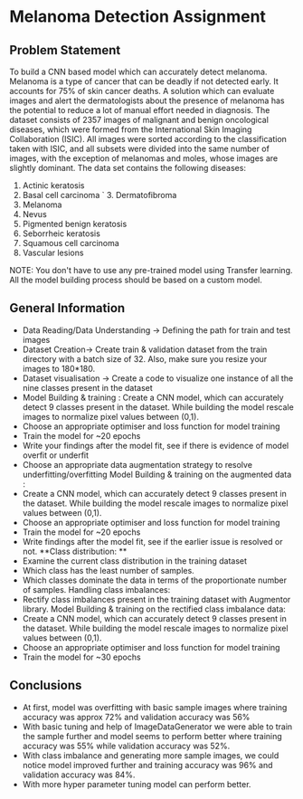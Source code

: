 # Melanoma Detection Assignment
## Problem Statement
To build a CNN based model which can accurately detect melanoma. Melanoma is a type of cancer that can be deadly if not detected early. It accounts for 75% of skin cancer deaths. A solution which can evaluate images and alert the dermatologists about the presence of melanoma has the potential to reduce a lot of manual effort needed in diagnosis.
The dataset consists of 2357 images of malignant and benign oncological diseases, which were formed from the International Skin Imaging Collaboration (ISIC). All images were sorted according to the classification taken with ISIC, and all subsets were divided into the same number of images, with the exception of melanomas and moles, whose images are slightly dominant. The data set contains the following diseases:

  1. Actinic keratosis
  2. Basal cell carcinoma
` 3. Dermatofibroma
  4. Melanoma
  5. Nevus
  6. Pigmented benign keratosis
  7. Seborrheic keratosis
  8. Squamous cell carcinoma
  9. Vascular lesions

NOTE: You don't have to use any pre-trained model using Transfer learning. All the model building process should be based on a custom model.

## General Information
* Data Reading/Data Understanding → Defining the path for train and test images
* Dataset Creation→ Create train & validation dataset from the train directory with a batch size of 32. Also, make sure you resize your images to 180*180.
* Dataset visualisation → Create a code to visualize one instance of all the nine classes present in the dataset
* Model Building & training : Create a CNN model, which can accurately detect 9 classes present in the dataset. While building the model rescale images to normalize pixel values between (0,1).
* Choose an appropriate optimiser and loss function for model training
* Train the model for ~20 epochs
* Write your findings after the model fit, see if there is evidence of model overfit or underfit
* Choose an appropriate data augmentation strategy to resolve underfitting/overfitting Model Building & training on the augmented data :
* Create a CNN model, which can accurately detect 9 classes present in the dataset. While building the model rescale images to normalize pixel values between (0,1).
* Choose an appropriate optimiser and loss function for model training
* Train the model for ~20 epochs
* Write findings after the model fit, see if the earlier issue is resolved or not. **Class distribution: **
* Examine the current class distribution in the training dataset
* Which class has the least number of samples.
* Which classes dominate the data in terms of the proportionate number of samples. Handling class imbalances:
* Rectify class imbalances present in the training dataset with Augmentor library. Model Building & training on the rectified class imbalance data:
* Create a CNN model, which can accurately detect 9 classes present in the dataset. While building the model rescale images to normalize pixel values between (0,1).
* Choose an appropriate optimiser and loss function for model training
* Train the model for ~30 epochs

## Conclusions
* At first, model was overfitting with basic sample images where training accuracy was approx 72% and validation accuracy was 56%
* With basic tuning and help of ImageDataGenerator we were able to train the sample further and model seems to perform better where training accuracy was 55% while validation accuracy was 52%.
* With class imbalance and generating more sample images, we could notice model improved further and training accuracy was 96% and validation accuracy was 84%.
* With more hyper parameter tuning model can perform better.
